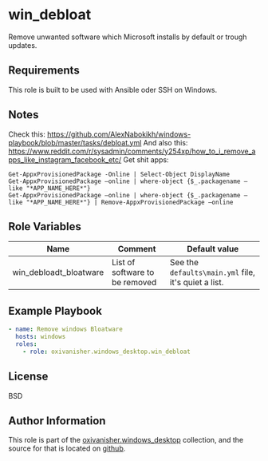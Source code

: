 win_debloat
===========

Remove unwanted software which Microsoft installs by default or trough updates.

Requirements
------------

This role is built to be used with Ansible oder SSH on Windows.

Notes
-----

Check this: https://github.com/AlexNabokikh/windows-playbook/blob/master/tasks/debloat.yml
And also this: https://www.reddit.com/r/sysadmin/comments/y254xp/how_to_i_remove_apps_like_instagram_facebook_etc/
Get shit apps:
```plaintext
Get-AppxProvisionedPackage -Online | Select-Object DisplayName
Get-AppxProvisionedPackage –online | where-object {$_.packagename –like "*APP_NAME_HERE*"}
Get-AppxProvisionedPackage –online | where-object {$_.packagename –like "*APP_NAME_HERE*"} | Remove-AppxProvisionedPackage –online
```

Role Variables
--------------

| Name                   | Comment                        | Default value                                        |
|------------------------|--------------------------------|------------------------------------------------------|
| win_debloadt_bloatware | List of software to be removed | See the `defaults\main.yml` file, it's quiet a list. |

Example Playbook
----------------
```yaml
- name: Remove windows Bloatware
  hosts: windows
  roles:
    - role: oxivanisher.windows_desktop.win_debloat
```

License
-------

BSD

Author Information
------------------

This role is part of the [oxivanisher.windows_desktop](https://galaxy.ansible.com/ui/repo/published/oxivanisher/windows_desktop/) collection, and the source for that is located on [github](https://github.com/oxivanisher/collection-windows_desktop).
